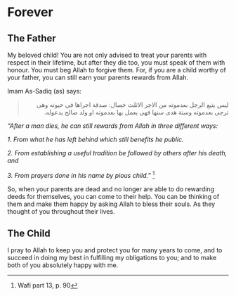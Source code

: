 Forever
=======

The Father
----------

My beloved child! You are not only advised to treat your parents with
respect in their lifetime, but after they die too, you must speak of
them with honour. You must beg Allah to forgive them. For, if you are a
child worthy of your father, you can still earn your parents rewards
from Allah.

Imam As-Sadiq (as) says:

<blockquote dir="rtl">
  <p>
ليس يتبع الرجل بعدموته من الاجر الاثلث خصال: صدقة اجراها في حيوته وهى
ترجى بعدموته وسنة هدى سنها فهى يعمل بها بعدموته او ولد صالح يدعوله.
  </p>
</blockquote>

*“After a man dies, he can still rewards from Allah in three different
ways:*

*1. From what he has left behind which still benefits he public.*

*2. From establishing a useful tradition be followed by others after his
death, and*

*3. From prayers done in his name by pious child.”* [^1]

So, when your parents are dead and no longer are able to do rewarding
deeds for themselves, you can come to their help. You can be thinking of
them and make them happy by asking Allah to bless their souls. As they
thought of you throughout their lives.

The Child
---------

I pray to Allah to keep you and protect you for many years to come, and
to succeed in doing my best in fulfilling my obligations to you; and to
make both of you absolutely happy with me.

[^1]: Wafi part 13, p. 90


